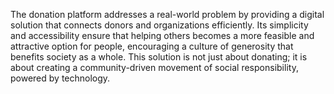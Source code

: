 The donation platform addresses a real-world problem by providing a digital solution that connects donors and organizations efficiently. Its simplicity and accessibility ensure that helping others becomes a more feasible and attractive option for people, encouraging a culture of generosity that benefits society as a whole. This solution is not just about donating; it is about creating a community-driven movement of social responsibility, powered by technology.
